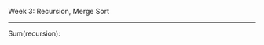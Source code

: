Week 3: Recursion, Merge Sort
________________________________________________________________

Sum(recursion):

